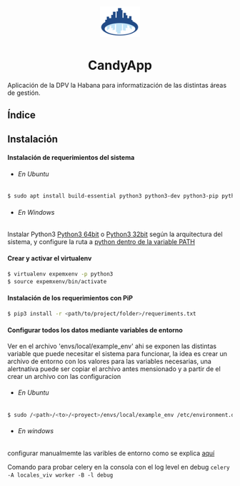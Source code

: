 # <center><img src="./static/dpv_base/images/logo.svg" width="90"> </center>
# <center>CandyApp</center>

Aplicación de la DPV la Habana para informatización de las distintas áreas de gestión.


## Índice


## Instalación

#### Instalación de requerimientos del sistema

* ###### En Ubuntu

```bash
$ sudo apt install build-essential python3 python3-dev python3-pip python3-wheel python3-setuptools python3-virtualenv python3-virtualenvwrapper libcairo2 libpango-1.0-0 libpangocairo-1.0-0 libgdk-pixbuf2.0-0 libffi-dev shared-mime-info git
```

* ###### En Windows
Instalar Python3 [Python3 64bit](https://www.python.org/ftp/python/3.8.7/python-3.8.7-amd64.exe) o [Python3 32bit](https://www.python.org/ftp/python/3.8.7/python-3.8.7.exe)
según la arquitectura del sistema, y configure la ruta a [python dentro de la variable PATH](https://datatofish.com/add-python-to-windows-path/)


#### Crear y activar el virtualenv
```bash
$ virtualenv expemxenv -p python3
$ source expemxenv/bin/activate
```

#### Instalación de los requerimientos con PiP
```bash
$ pip3 install -r <path/to/project/folder>/requeriments.txt
```

#### Configurar todos los datos mediante variables de entorno

Ver en el archivo 'envs/local/example_env' ahi se exponen las distintas variable que puede necesitar el sistema para funcionar, la idea es crear un archivo de entorno con los valores para las variables necesarias, una alertnativa puede ser copiar el archivo antes mensionado y a partir de el crear un archivo con las configuracion

* ###### En Ubuntu

```bash
$ sudo /<path>/<to>/<proyect>/envs/local/example_env /etc/environment.d/candy_app.conf
```

* ###### En windows

configurar manualmemte las varibles de entorno como se explica [aquí](https://answers.microsoft.com/es-es/windows/forum/windows_10-other_settings/windows-10-variables-de-entorno-windows-10-version/703ea5fa-1db4-46da-8ff7-6261140bf58b)


Comando para probar celery en la consola con el log level en debug
`celery -A locales_viv worker -B -l debug`
